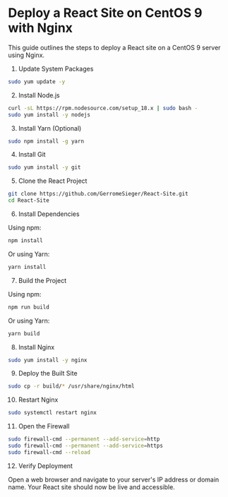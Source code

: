 # Deploy a React Site on CentOS 9 with Nginx

This guide outlines the steps to deploy a React site on a CentOS 9 server using Nginx.

1. Update System Packages

```bash
sudo yum update -y
```

2. Install Node.js

```bash
curl -sL https://rpm.nodesource.com/setup_18.x | sudo bash -
sudo yum install -y nodejs 
```

3. Install Yarn (Optional)

```bash
sudo npm install -g yarn
```

4. Install Git

```bash
sudo yum install -y git
```

5. Clone the React Project

```bash
git clone https://github.com/GerromeSieger/React-Site.git
cd React-Site
```

6. Install Dependencies

Using npm:

```bash
npm install
```

Or using Yarn:

```bash
yarn install
```

7. Build the Project

Using npm:

```bash
npm run build
```

Or using Yarn:

```bash
yarn build
```

8. Install Nginx

```bash
sudo yum install -y nginx
```

9. Deploy the Built Site

```bash
sudo cp -r build/* /usr/share/nginx/html
```

10. Restart Nginx

```bash
sudo systemctl restart nginx
```

11. Open the Firewall

```bash
sudo firewall-cmd --permanent --add-service=http
sudo firewall-cmd --permanent --add-service=https
sudo firewall-cmd --reload
```

12. Verify Deployment

Open a web browser and navigate to your server's IP address or domain name. Your React site should now be live and accessible.